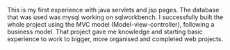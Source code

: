 This is my first experience with java servlets and jsp pages. The database that was used was mysql working on sqlworkbench. I successfully built the whole project using the MVC model (Model-view-controller), following a business model. That project gave me knowledge and starting basic experience to work to bigger, more organised and completed web projects.
